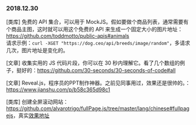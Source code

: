 ### 2018.12.30

[类库] 免费的 API 集合，可以用于 MockJS。假如要做个商品列表，通常需要有个商品主图，这时就可以用这个免费的 API 来生成一个固定大小的图片地址：<https://github.com/toddmotto/public-apis#animals>  
请求示例：`curl -XGET "https://dog.ceo/api/breeds/image/random"`，多请求几次，图片地址是变化的。

[文章] 收集实用的 JS 代码片段，你可以在 30 秒内理解它。看了几个数组的例子，挺好的：<https://github.com/30-seconds/30-seconds-of-code#all>

[文章] Reveal.js，程序员的PPT制作神器。之前见同事用过，效果还是很帅的。：<https://www.jianshu.com/p/b58c365d98c1>

[类库] 创建全屏滚动网站：<https://github.com/alvarotrigo/fullPage.js/tree/master/lang/chinese#fullpagejs>，真实[效果地址](https://alvarotrigo.com/fullPage/)
